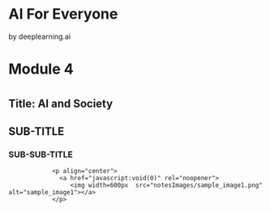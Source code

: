 AI For Everyone
===============

by deeplearning.ai

# Module 4

#
## Title: AI and Society

## SUB-TITLE

### SUB-SUB-TITLE
				<p align="center">
				  <a href="javascript:void(0)" rel="noopener">
					 <img width=600px  src="notesImages/sample_image1.png" alt="sample_image1"></a>
				</p>
